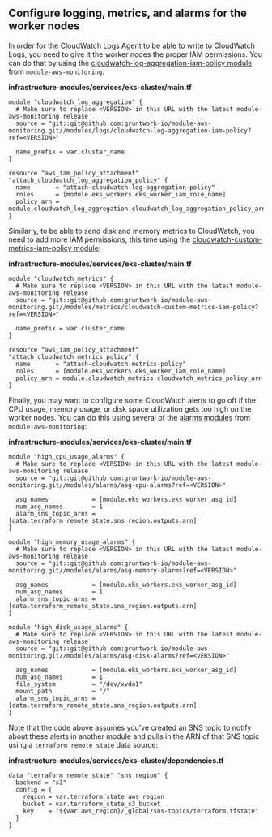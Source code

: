 ## Configure logging, metrics, and alarms for the worker nodes

In order for the CloudWatch Logs Agent to be able to write to CloudWatch Logs, you need to give it the worker nodes the
proper IAM permissions. You can do that by using the
[cloudwatch-log-aggregation-iam-policy module](https://github.com/gruntwork-io/module-aws-monitoring/tree/master/modules/logs/cloudwatch-log-aggregation-iam-policy)
from `module-aws-monitoring`:

**infrastructure-modules/services/eks-cluster/main.tf**

```hcl
module "cloudwatch_log_aggregation" {
  # Make sure to replace <VERSION> in this URL with the latest module-aws-monitoring release
  source = "git::git@github.com:gruntwork-io/module-aws-monitoring.git//modules/logs/cloudwatch-log-aggregation-iam-policy?ref=<VERSION>"

  name_prefix = var.cluster_name
}

resource "aws_iam_policy_attachment" "attach_cloudwatch_log_aggregation_policy" {
  name       = "attach-cloudwatch-log-aggregation-policy"
  roles      = [module.eks_workers.eks_worker_iam_role_name]
  policy_arn = module.cloudwatch_log_aggregation.cloudwatch_log_aggregation_policy_arn
}
```

Similarly, to be able to send disk and memory metrics to CloudWatch, you need to add more IAM permissions, this time
using the
[cloudwatch-custom-metrics-iam-policy module](https://github.com/gruntwork-io/module-aws-monitoring/tree/master/modules/metrics/cloudwatch-custom-metrics-iam-policy):

**infrastructure-modules/services/eks-cluster/main.tf**

```hcl
module "cloudwatch_metrics" {
  # Make sure to replace <VERSION> in this URL with the latest module-aws-monitoring release
  source = "git::git@github.com:gruntwork-io/module-aws-monitoring.git//modules/metrics/cloudwatch-custom-metrics-iam-policy?ref=<VERSION>"

  name_prefix = var.cluster_name
}

resource "aws_iam_policy_attachment" "attach_cloudwatch_metrics_policy" {
  name       = "attach-cloudwatch-metrics-policy"
  roles      = [module.eks_workers.eks_worker_iam_role_name]
  policy_arn = module.cloudwatch_metrics.cloudwatch_metrics_policy_arn
}
```

Finally, you may want to configure some CloudWatch alerts to go off if the CPU usage, memory usage, or disk space
utilization gets too high on the worker nodes. You can do this using several of the
[alarms modules](https://github.com/gruntwork-io/module-aws-monitoring/tree/master/modules/alarms) from
`module-aws-monitoring`:

**infrastructure-modules/services/eks-cluster/main.tf**

```hcl
module "high_cpu_usage_alarms" {
  # Make sure to replace <VERSION> in this URL with the latest module-aws-monitoring release
  source = "git::git@github.com:gruntwork-io/module-aws-monitoring.git//modules/alarms/asg-cpu-alarms?ref=<VERSION>"

  asg_names            = [module.eks_workers.eks_worker_asg_id]
  num_asg_names        = 1
  alarm_sns_topic_arns = [data.terraform_remote_state.sns_region.outputs.arn]
}

module "high_memory_usage_alarms" {
  # Make sure to replace <VERSION> in this URL with the latest module-aws-monitoring release
  source = "git::git@github.com:gruntwork-io/module-aws-monitoring.git//modules/alarms/asg-memory-alarms?ref=<VERSION>"

  asg_names            = [module.eks_workers.eks_worker_asg_id]
  num_asg_names        = 1
  alarm_sns_topic_arns = [data.terraform_remote_state.sns_region.outputs.arn]
}

module "high_disk_usage_alarms" {
  # Make sure to replace <VERSION> in this URL with the latest module-aws-monitoring release
  source = "git::git@github.com:gruntwork-io/module-aws-monitoring.git//modules/alarms/asg-disk-alarms?ref=<VERSION>"

  asg_names            = [module.eks_workers.eks_worker_asg_id]
  num_asg_names        = 1
  file_system          = "/dev/xvda1"
  mount_path           = "/"
  alarm_sns_topic_arns = [data.terraform_remote_state.sns_region.outputs.arn]
}
```

Note that the code above assumes you’ve created an SNS topic to notify about these alerts in another module and pulls
in the ARN of that SNS topic using a `terraform_remote_state` data source:

**infrastructure-modules/services/eks-cluster/dependencies.tf**

```hcl
data "terraform_remote_state" "sns_region" {
  backend = "s3"
  config = {
    region = var.terraform_state_aws_region
    bucket = var.terraform_state_s3_bucket
    key    = "${var.aws_region}/_global/sns-topics/terraform.tfstate"
  }
}
```



<!-- ##DOCS-SOURCER-START
{"sourcePlugin":"Service Catalog Reference","hash":"5accc46daa54f67e79b1c398ad299cfd"}
##DOCS-SOURCER-END -->
